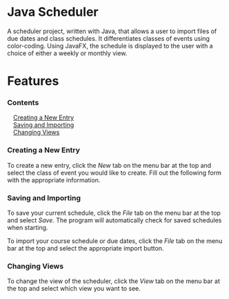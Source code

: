 # Java Scheduler
A scheduler project, written with Java, that allows a user to import files of due dates and class schedules. It differentiates classes of events using color-coding. Using JavaFX, the schedule is displayed to the user with a choice of either a weekly or monthly view.

# Features
### Contents

&emsp;[Creating a New Entry](#creating-a-new-entry) <br>
&emsp;[Saving and Importing](#saving-and-importing) <br>
&emsp;[Changing Views](#changing-views) <br>

### Creating a New Entry
To create a new entry, click the _New_ tab on the menu bar at the top and select the class of event you would like to create. Fill out the following form with the appropriate information.

### Saving and Importing
To save your current schedule, click the _File_ tab on the menu bar at the top and select _Save_. The program will automatically check for saved schedules when starting.

To import your course schedule or due dates, click the _File_ tab on the menu bar at the top and select the appropriate import button. 

### Changing Views
To change the view of the scheduler, click the _View_ tab on the menu bar at the top and select which view you want to see.
